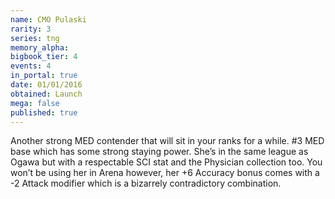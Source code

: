 ```yaml
---
name: CMO Pulaski
rarity: 3
series: tng
memory_alpha:
bigbook_tier: 4
events: 4
in_portal: true
date: 01/01/2016
obtained: Launch
mega: false
published: true
---
```


Another strong MED contender that will sit in your ranks for a while. #3 MED base which has some strong staying power. She’s in the same league as Ogawa but with a respectable SCI stat and the Physician collection too. You won’t be using her in Arena however, her +6 Accuracy bonus comes with a -2 Attack modifier which is a bizarrely contradictory combination.
